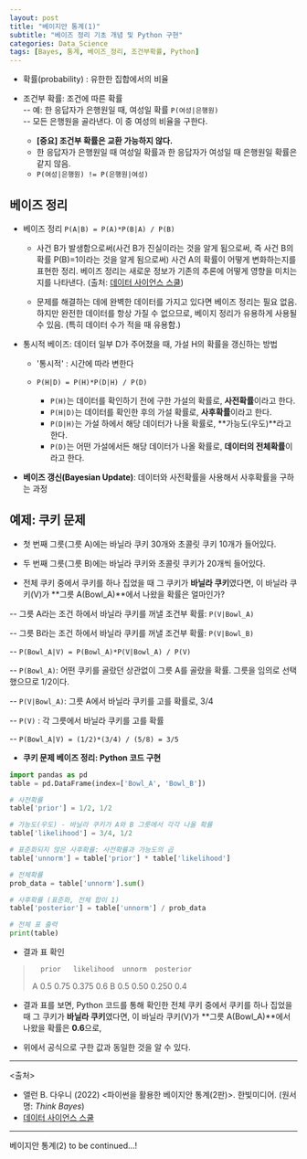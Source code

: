 ```yaml
---
layout: post
title: "베이지안 통계(1)"
subtitle: "베이즈 정리 기초 개념 및 Python 구현"
categories: Data_Science
tags: [Bayes, 통계, 베이즈_정리, 조건부확률, Python]
---
```


 
- 확률(probability) : 유한한 집합에서의 비율   
- 조건부 확률: 조건에 따른 확률   
  -- 예: 한 응답자가 은행원일 때, 여성일 확률 `P(여성|은행원)`     
  -- 모든 은행원을 골라낸다. 이 중 여성의 비율을 구한다.  
     
  - **[중요] 조건부 확률은 교환 가능하지 않다.**   
  - 한 응답자가 은행원일 때 여성일 확률과 한 응답자가 여성일 때 은행원일 확률은 같지 않음. 
  -  `P(여성|은행원) != P(은행원|여성)`   
  

## 베이즈 정리 
  
- 베이즈 정리 `P(A|B) = P(A)*P(B|A) / P(B)`  
  - 사건 B가 발생함으로써(사건 B가 진실이라는 것을 알게 됨으로써, 즉 사건 B의 확률 P(B)=1이라는 것을 알게 됨으로써) 사건 A의 확률이 어떻게 변화하는지를 표현한 정리. 베이즈 정리는 새로운 정보가 기존의 추론에 어떻게 영향을 미치는지를 나타낸다. (출처: [데이터 사이언스 스쿨](https://datascienceschool.net/02%20mathematics/06.06%20%EB%B2%A0%EC%9D%B4%EC%A6%88%20%EC%A0%95%EB%A6%AC.html)) 
  
  - 문제를 해결하는 데에 완벽한 데이터를 가지고 있다면 베이즈 정리는 필요 없음. 하지만 완전한 데이터를 항상 가질 수 없으므로, 베이지 정리가 유용하게 사용될 수 있음. (특히 데이터 수가 적을 때 유용함.) 
  
- 통시적 베이즈: 데이터 일부 D가 주어졌을 때, 가설 H의 확률을 갱신하는 방법 
  * '통시적' : 시간에 따라 변한다    

  * `P(H|D) = P(H)*P(D|H) / P(D)` 
    - `P(H)`는 데이터를 확인하기 전에 구한 가설의 확률로, **사전확률**이라고 한다.  
    - `P(H|D)`는 데이터를 확인한 후의 가설 확률로, **사후확률**이라고 한다.  
    - `P(D|H)`는 가설 하에서 해당 데이터가 나올 확률로, **가능도(우도)**라고 한다.   
    - `P(D)`는 어떤 가설에서든 해당 데이터가 나올 확률로, **데이터의 전체확률**이라고 한다.    
  
  


- **베이즈 갱신(Bayesian Update)**: 데이터와 사전확률을 사용해서 사후확률을 구하는 과정 


## 예제: 쿠키 문제 

  - 첫 번째 그릇(그릇 A)에는 바닐라 쿠키 30개와 초콜릿 쿠키 10개가 들어있다.  
  - 두 번째 그릇(그릇 B)에는 바닐라 쿠키와 초콜릿 쿠키가 20개씩 들어있다. 
  
  - 전체 쿠키 중에서 쿠키를 하나 집었을 때 그 쿠키가 **바닐라 쿠키**였다면, 이 바닐라 쿠키(V)가 **그릇 A(Bowl_A)**에서 나왔을 확률은 얼마인가?  
  
  
  
  -- 그릇 A라는 조건 하에서 바닐라 쿠키를 꺼낼 조건부 확률: `P(V|Bowl_A)`  
  
  -- 그릇 B라는 조건 하에서 바닐라 쿠키를 꺼낼 조건부 확률: `P(V|Bowl_B)` 
  
  -- `P(Bowl_A|V) = P(Bowl_A)*P(V|Bowl_A) / P(V)`  
  
  -- `P(Bowl_A)`: 어떤 쿠키를 골랐던 상관없이 그릇 A를 골랐을 확률. 그릇을 임의로 선택했으므로 1/2이다.  
  
  -- `P(V|Bowl_A)`: 그릇 A에서 바닐라 쿠키를 고를 확률로, 3/4  
  
  -- `P(V)` : 각 그릇에서 바닐라 쿠키를 고를 확률  
  
  -- `P(Bowl_A|V) = (1/2)*(3/4) / (5/8) = 3/5 `  
  

    
  


- **쿠키 문제 베이즈 정리: Python 코드 구현** 

```Python
import pandas as pd 
table = pd.DataFrame(index=['Bowl_A', 'Bowl_B'])

# 사전확률
table['prior'] = 1/2, 1/2

# 가능도(우도) - 바닐라 쿠키가 A와 B 그릇에서 각각 나올 확률 
table['likelihood'] = 3/4, 1/2

# 표준화되지 않은 사후확률: 사전확률과 가능도의 곱 
table['unnorm'] = table['prior'] * table['likelihood']

# 전체확률 
prob_data = table['unnorm'].sum()

# 사후확률 (표준화, 전체 합이 1) 
table['posterior'] = table['unnorm'] / prob_data 

# 전체 표 출력 
print(table) 
```

- 결과 표 확인  
  
>		prior	likelihood	unnorm	posterior
> 	A	0.5	    0.75        0.375	0.6
> 	B	0.5	    0.50        0.250	0.4
  
  
- 결과 표를 보면, Python 코드를 통해 확인한 전체 쿠키 중에서 쿠키를 하나 집었을 때 그 쿠키가 **바닐라 쿠키**였다면, 이 바닐라 쿠키(V)가 **그릇 A(Bowl_A)**에서 나왔을 확률은 **0.6**으로,   
    
- 위에서 공식으로 구한 값과 동일한 것을 알 수 있다.     
   
  
   
____________________________________
 <출처> 
- 앨런 B. 다우니 (2022) <파이썬을 활용한 베이지안 통계(2판)>. 한빛미디어. (원서명: *Think Bayes*)  
-  [데이터 사이언스 스쿨](https://datascienceschool.net/02%20mathematics/06.06%20%EB%B2%A0%EC%9D%B4%EC%A6%88%20%EC%A0%95%EB%A6%AC.html)

____________________________________

    
     
    
베이지안 통계(2) to be continued...! 

